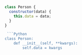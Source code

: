 ```javascript
class Person {
  constructor(data) {
    this.data = data;
  }
}

 ```Python
class Person:
    def __init__(self, **kwargs):
        self.data = kwargs
 
